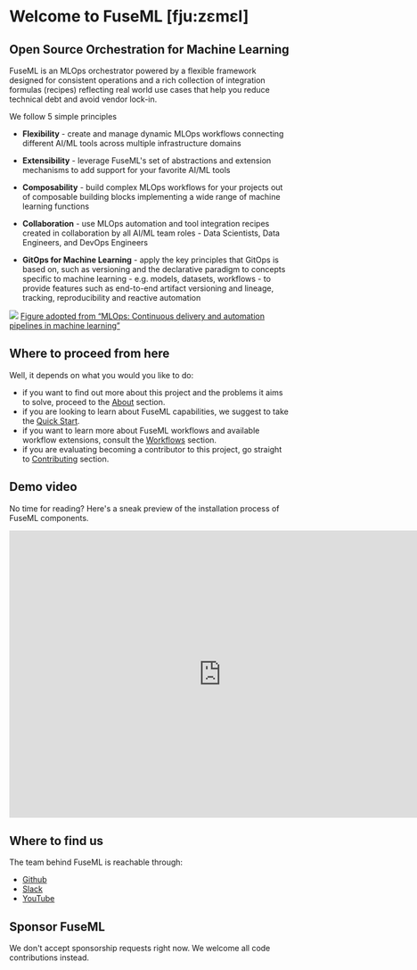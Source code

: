 # Welcome to FuseML [fju:zɛmɛl]

## Open Source Orchestration for Machine Learning

FuseML is an MLOps orchestrator powered by a flexible framework designed for consistent operations and a rich collection of integration formulas (recipes) reflecting real world use cases that help you reduce technical debt and avoid vendor lock-in.

We follow 5 simple principles

- **Flexibility** - create and manage dynamic MLOps workflows connecting different AI/ML tools across multiple infrastructure domains

- **Extensibility** - leverage FuseML's set of abstractions and extension mechanisms to add support for your favorite AI/ML tools

- **Composability** - build complex MLOps workflows for your projects out of composable building blocks implementing a wide range of machine learning functions

- **Collaboration** - use MLOps automation and tool integration recipes created in collaboration by all AI/ML team roles - Data Scientists, Data Engineers, and DevOps Engineers

- **GitOps for Machine Learning** - apply the key principles that GitOps is based on, such as versioning and the declarative paradigm to concepts specific to machine learning - e.g. models, datasets, workflows - to provide features such as end-to-end artifact versioning and lineage, tracking, reproducibility and reactive automation

<img src="fuseml-mlops-anim-fade.gif" style="text-align:center;">
<a href="https://cloud.google.com/solutions/machine-learning/mlops-continuous-delivery-and-automation-pipelines-in-machine-learning#top_of_page">Figure adopted from “MLOps: Continuous delivery and automation pipelines in machine learning”</a>

## Where to proceed from here

Well, it depends on what you would you like to do:

- if you want to find out more about this project and the problems it aims to solve, proceed to the [About](about.md) section.
- if you are looking to learn about FuseML capabilities, we suggest to take the [Quick Start](quickstart.md).
- if you want to learn more about FuseML workflows and available workflow extensions, consult the [Workflows](workflows/workflows.md) section.
- if you are evaluating becoming a contributor to this project, go straight to [Contributing](CONTRIBUTING.md) section.

## Demo video

No time for reading? Here's a sneak preview of the installation process of FuseML components.

<div class="video-wrapper">
<iframe width="760" height="515" src="https://www.youtube.com/embed/MAJhtJU8eCM?controls=0" title="FuseML Installation Experience" frameborder="0" allow="accelerometer; autoplay; clipboard-write; encrypted-media; gyroscope; picture-in-picture" allowfullscreen></iframe>
</div>

## Where to find us

The team behind FuseML is reachable through:

- [Github](https://github.com/fuseml)
- [Slack](https://join.slack.com/t/fuseml/shared_invite/zt-rcs6kepe-rGrMzlj0hrRlalcahWzoWg)
- [YouTube](https://www.youtube.com/channel/UCQLoLTikJDDMXvywWd27FBg)

## Sponsor FuseML

We don't accept sponsorship requests right now. We welcome all code contributions instead.
